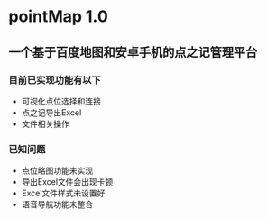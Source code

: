 # pointMap 1.0

## 一个基于百度地图和安卓手机的点之记管理平台

### 目前已实现功能有以下

- 可视化点位选择和连接
- 点之记导出Excel
- 文件相关操作

### 已知问题

- 点位略图功能未实现
- 导出Excel文件会出现卡顿
- Excel文件样式未设置好
- 语音导航功能未整合

